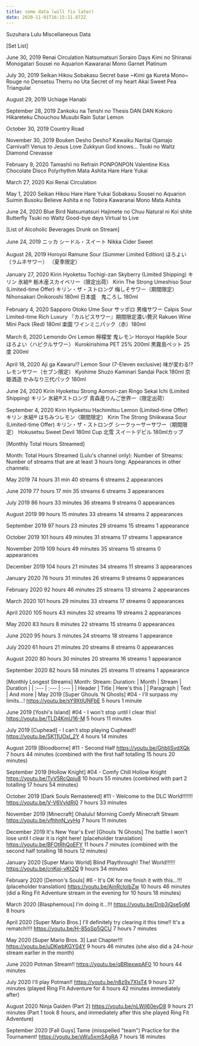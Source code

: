 ```yaml
---
title: some data (will fix later)
date: 2020-11-01T16:15:11.872Z
---
```

Suzuhara Lulu Miscellaneous Data

\[Set List]

June 30, 2019
Renai Circulation
Natsumatsuri
Sorairo Days
Kimi no Shiranai Monogatari
Sousei no Aquarion
Kawaranai Mono
Garnet
Platinum

July 30, 2019
Seikan Hikou
Sobakasu
Secret base \~Kimi ga Kureta Mono\~
Rouge no Densetsu
Therru no Uta
Secret of my heart
Akai Sweet Pea
Triangular

August 29, 2019
Uchiage Hanabi

September 28, 2019
Zankoku na Tenshi no Thesis
DAN DAN Kokoro Hikareteku
Chouchou Musubi
Rain
Sutar
Lemon

October 30, 2019
Country Road

November 30, 2019
Bouken Desho Desho?
Kawaiku Naritai
Ojamajo Carnival!!
Venus to Jesus
Love Zukkyun
God knows...
Tsuki no Waltz
Diamond Crevasse

February 9, 2020
Tamashii no Refrain
PONPONPON
Valentine Kiss
Chocolate Disco
Polyrhythm
Mata Ashita
Hare Hare Yukai

March 27, 2020
Koi
Renai Circulation

May 1, 2020
Seikan Hikou
Hare Hare Yukai
Sobakasu
Sousei no Aquarion
Suimin Busoku
Believe
Ashita e no Tobira
Kawaranai Mono
Mata Ashita

June 24, 2020
Blue Bird
Natsumatsuri
Hajimete no Chuu
Natural ni Koi shite
Butterfly
Tsuki no Waltz
Good-bye days
Virtual to Live

[List of Alcoholic Beverages Drunk on Stream]

June 24, 2019
ニッカ シードル・スイート
Nikka Cider Sweet

August 28, 2019
Horoyoi Ramune Sour (Summer Limited Edition)
ほろよい　（ラムネサワー） （夏季限定）

January 27, 2020
Kirin Hyoketsu Tochigi-zan Skyberry (Limited Shipping)
キリン 氷結® 栃木産スカイベリー（限定出荷）
Kirin The Strong Umeshiso Sour (Limited-time Offer)
キリン・ザ・ストロング 梅しそサワー（期間限定）
Nihonsakari Onikoroshi 180ml
日本盛　鬼ころし 180ml

February 4, 2020
Sapporo Otoko Ume Sour
サッポロ 男梅サワー
Calpis Sour Limited-time Rich Luxury
『カルピスサワー』期間限定濃い贅沢
Rakuen Wine Mini Pack (Red) 180ml
楽園 ワインミニパック（赤）180ml

March 6, 2020
Lemondo Oni Lemon
檸檬堂 鬼レモン
Horoyoi Hapikle Sour
ほろよい〈ハピクルサワー〉
Kurokirishima PET 25% 200ml
黒霧島ペット 25度 200ml

April 18, 2020
Aji ga Kawaru!? Lemon Sour (7-Eleven exclusive)
味が変わる!?レモンサワー（セブン限定）
Kyohime Shuzo Kaminari Sandai Pack 180ml
京姫酒造 かみなり三代パック 180ml

June 24, 2020
Kirin Hyoketsu Strong Aomori-zan Ringo Sekai Ichi (Limited Shipping)
キリン 氷結®ストロング 青森産りんご世界一（限定出荷）

September 4, 2020
Kirin Hyoketsu Hachimitsu Lemon (Limited-time Offer)
キリン 氷結® はちみつレモン（期間限定）
Kirin The Strong Shiikwasa Sour (Limited-time Offer)
キリン・ザ・ストロング シークヮーサーサワー（期間限定）
Hokusetsu Sweet Devil 180ml Cup
北雪 スイートデビル 180mlカップ

[Monthly Total Hours Streamed]


Month:
Total Hours Streamed (Lulu's channel only):
Number of Streams:
Number of streams that are at least 3 hours long:
Appearances in other channels:

May 2019
74 hours 31 min
40 streams
6 streams
2 appearances

June 2019
77 hours 17 min
35 streams
6 streams
3 appearances

July 2019
86 hours 33 minutes
36 streams
9 streams
0 appearances

August 2019
99 hours 15 minutes
33 streams
14 streams
2 appearances

September 2019
97 hours 23 minutes
29 streams
15 streams
1 appearance

October 2019
101 hours 49 minutes
31 streams
17 streams
1 appearance

November 2019
109 hours 49 minutes
35 streams
15 streams
0 appearances

December 2019
104 hours 21 minutes
34 streams
11 streams
3 appearances

January 2020
76 hours 31 minutes
26 streams
9 streams
0 appearances

February 2020
92 hours 46 minutes
25 streams
13 streams
2 appearances

March 2020
101 hours 29 minutes
33 streams
17 streams
0 appearances

April 2020
105 hours 43 minutes
32 streams
19 streams
2 appearances

May 2020
83 hours 8 minutes
22 streams
15 streams
0 appearances

June 2020
95 hours 3 minutes
24 streams
18 streams
1 appearance

July 2020
61 hours 21 minutes
20 streams
8 streams
0 appearances

August 2020
80 hours 30 minutes
20 streams
16 streams
1 appearance

September 2020
82 hours 58 minutes
25 streams
11 streams
1 appearance

[Monthly Longest Streams]
Month:
Stream:
Duration:
| Month     | Stream | Duration     |
| :---        |    :---  |          :--- |
| Header      | Title       | Here's this   |
| Paragraph   | Text        | And more      |
May 2019
[Super Ghouls 'N Ghosts] #04 - I'll surpass my limits...!
https://youtu.be/sY9XtIUNFbE
5 hours 1 minute

June 2019
\[Yoshi's Island] #04 - I won't stop until I clear this!
https://youtu.be/TLD4KmU16-M
5 hours 11 minutes

July 2019
[Cuphead] - I can't stop playing Cuphead!!
https://youtu.be/SK11UOxl_2Y
4 hours 14 minutes

August 2019
[Bloodborne] #11 - Second Half
https://youtu.be/GhbIiSydXQk
7 hours 44 minutes (combined with the first half totalling 15 hours 20 minutes)

September 2019
[Hollow Knight] #04 - Comfy Chill Hollow Knight
https://youtu.be/TyV5RcQpju8
10 hours 55 minutes (combined with part 2 totalling 17 hours 54 minutes)

October 2019
\[Dark Souls Remastered] #11 - Welcome to the DLC World!!!!!!!
https://youtu.be/V-V6VvldRj0
7 hours 33 minutes

November 2019
\[Minecraft] Ohalulu! Morning Comfy Minecraft Stream
https://youtu.be/vfhhnN_vyHg
7 hours 11 minutes

December 2019
It's New Year's Eve! \[Ghouls 'N Ghosts] The battle I won't lose until I clear it is right here! (placeholder translation)
https://youtu.be/BFOtRhQoEFY
11 hours 7 minutes (combined with the second half totalling 18 hours 12 minutes)

January 2020
\[Super Mario World] Blind Playthrough! The! World!!!!!!
https://youtu.be/cnKqj-vKt2Q
9 hours 34 minutes

February 2020
\[Demon's Souls] #6 - It's OK for me finish it with this...!!! (placeholder translation)
https://youtu.be/AinRcloibZw
10 hours 46 minutes (did a Ring Fit Adventure stream in the evening for 10 hours 18 minutes)

March 2020
\[Blasphemous] I'm doing it...!!!
https://youtu.be/Dnb3jQse5gM
8 hours

April 2020
\[Super Mario Bros.] I'll definitely try clearing it this time!! It's a rematch!!!!
https://youtu.be/H-85oSp5QCU
7 hours 7 minutes

May 2020
\[Super Mario Bros. 3] Last Chapter!!!
https://youtu.be/uDKwbKGY04Y
9 hours 46 minutes (she also did a 24-hour stream earlier in the month)

June 2020
Potman Stream!!
https://youtu.be/qBRlexwpAF0
10 hours 44 minutes

July 2020
I'll play Potman!!
https://youtu.be/n8z9x7XIsT4
9 hours 37 minutes (played Ring Fit Adventure for 4 hours 42 minutes immediately after)

August 2020
Ninja Gaiden (Part 2)
https://youtu.be/nLWjI60eyD8
9 hours 21 minutes (Part 1 took 8 hours, and immediately after this she played Ring Fit Adventure)

September 2020
\[Fall Guys] Tame (misspelled "team") Practice for the Tournament!
https://youtu.be/sWu5xmSAgRA
7 hours 18 minutes